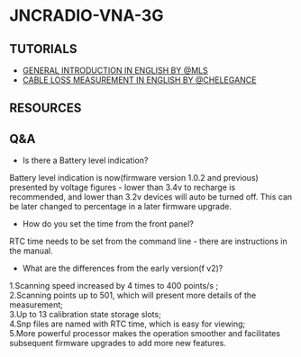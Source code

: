 <!--TMP
# XXXXX
## TUTORIALS
## RESOURCES
## Q&A
-->

# JNCRADIO-VNA-3G
## TUTORIALS
* [GENERAL INTRODUCTION IN ENGLISH BY @MLS](https://www.youtube.com/watch?v=rNNP-izZUbo&t=78s)
* [CABLE LOSS MEASUREMENT IN ENGLISH BY @CHELEGANCE](https://www.youtube.com/watch?v=OA9Fm3M0ty8&t=2s)
## RESOURCES
## Q&A
* Is there a Battery level indication?

Battery level indication is now(firmware version 1.0.2 and previous) presented by voltage figures - lower than 3.4v to recharge is recommended, and lower than 3.2v devices will auto be turned off. This can be later changed to percentage in a later firmware upgrade.

* How do you set the time from the front panel?

RTC time needs to be set from the command line - there are instructions in the manual.

* What are the differences from the early version(f v2)?

1.Scanning speed increased by 4 times to 400 points/s ;  
2.Scanning points up to 501, which will present more details of the measurement;  
3.Up to 13 calibration state storage slots;  
4.Snp files are named with RTC time, which is easy for viewing;  
5.More powerful processor makes the operation smoother and facilitates subsequent firmware upgrades to add more new features.   
